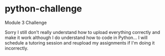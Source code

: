 # python-challenge
Module 3 Challenge

Sorry I still don't really understand how to upload everything correctly and make it work although I do understand how to code in Python... I will schedule a tutoring session and reupload my assignments if I'm doing it incorrectly.
